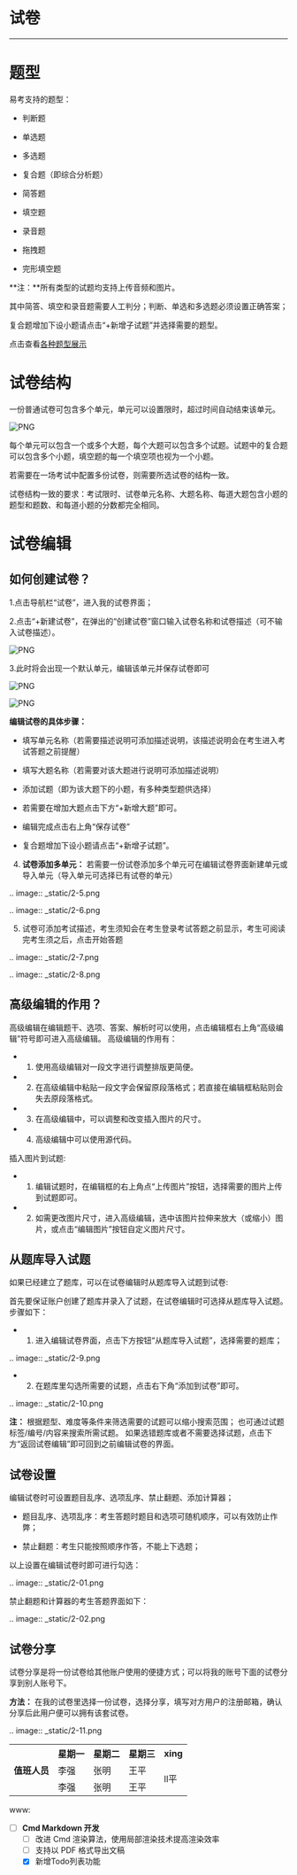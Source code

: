 # 试卷
---
# 题型 #

易考支持的题型：

* 判断题

* 单选题

* 多选题

* 复合题（即综合分析题）

* 简答题

* 填空题

* 录音题

* 拖拽题

* 完形填空题

**注：**所有类型的试题均支持上传音频和图片。

其中简答、填空和录音题需要人工判分；判断、单选和多选题必须设置正确答案；

复合题增加下设小题请点击“+新增子试题”并选择需要的题型。

点击查看[各种题型展示](http://docs.eztest.org/zh_CN/latest/items.html#id2)

# 试卷结构 #

一份普通试卷可包含多个单元，单元可以设置限时，超过时间自动结束该单元。

![PNG](_static/2-1.png)

每个单元可以包含一个或多个大题，每个大题可以包含多个试题。试题中的复合题可以包含多个小题，填空题的每一个填空项也视为一个小题。

若需要在一场考试中配置多份试卷，则需要所选试卷的结构一致。

试卷结构一致的要求：考试限时、试卷单元名称、大题名称、每道大题包含小题的题型和题数、和每道小题的分数都完全相同。


# 试卷编辑 #

## 如何创建试卷？ ##

1.点击导航栏“试卷”，进入我的试卷界面；

2.点击“+新建试卷”，在弹出的“创建试卷”窗口输入试卷名称和试卷描述（可不输入试卷描述）。

![PNG](_static/2-1.png)

3.此时将会出现一个默认单元，编辑该单元并保存试卷即可

![PNG](_static/2-1.png)

![PNG](_static/2-1.png)

**编辑试卷的具体步骤：**

* 填写单元名称（若需要描述说明可添加描述说明，该描述说明会在考生进入考试答题之前提醒）

* 填写大题名称（若需要对该大题进行说明可添加描述说明）

* 添加试题（即为该大题下的小题，有多种类型题供选择）

* 若需要在增加大题点击下方“+新增大题”即可。

* 编辑完成点击右上角“保存试卷”

* 复合题增加下设小题请点击“+新增子试题”。

4. **试卷添加多单元：** 若需要一份试卷添加多个单元可在编辑试卷界面新建单元或导入单元（导入单元可选择已有试卷的单元）

.. image:: _static/2-5.png

.. image:: _static/2-6.png

5. 试卷可添加考试描述，考生须知会在考生登录考试答题之前显示，考生可阅读完考生须之后，点击开始答题

.. image:: _static/2-7.png

.. image:: _static/2-8.png

## 高级编辑的作用？ ##

高级编辑在编辑题干、选项、答案、解析时可以使用，点击编辑框右上角“高级编辑”符号即可进入高级编辑。
高级编辑的作用有：

* 1. 使用高级编辑对一段文字进行调整排版更简便。

* 2. 在高级编辑中粘贴一段文字会保留原段落格式；若直接在编辑框粘贴则会失去原段落格式。

* 3. 在高级编辑中，可以调整和改变插入图片的尺寸。

* 4. 高级编辑中可以使用源代码。

插入图片到试题:

* 1. 编辑试题时，在编辑框的右上角点“上传图片”按钮，选择需要的图片上传到试题即可。

* 2. 如需更改图片尺寸，进入高级编辑，选中该图片拉伸来放大（或缩小）图片，或点击“编辑图片”按钮自定义图片尺寸。

从题库导入试题
-----------------------

如果已经建立了题库，可以在试卷编辑时从题库导入试题到试卷:

首先要保证账户创建了题库并录入了试题，在试卷编辑时可选择从题库导入试题。步骤如下：

* 1. 进入编辑试卷界面，点击下方按钮“从题库导入试题”，选择需要的题库；

.. image:: _static/2-9.png

* 2. 在题库里勾选所需要的试题，点击右下角“添加到试卷”即可。

.. image:: _static/2-10.png

**注：** 根据题型、难度等条件来筛选需要的试题可以缩小搜索范围；
也可通过试题标签/编号/内容来搜索所需试题。
如果选错题库或者不需要选择试题，点击下方“返回试卷编辑”即可回到之前编辑试卷的界面。

试卷设置
-----------

编辑试卷时可设置题目乱序、选项乱序、禁止翻题、添加计算器；

- 题目乱序、选项乱序：考生答题时题目和选项可随机顺序，可以有效防止作弊；

- 禁止翻题：考生只能按照顺序作答，不能上下选题；

以上设置在编辑试卷时即可进行勾选：

.. image:: _static/2-01.png

禁止翻题和计算器的考生答题界面如下：

.. image:: _static/2-02.png

试卷分享
-----------

试卷分享是将一份试卷给其他账户使用的便捷方式；可以将我的账号下面的试卷分享到别人账号下。 

**方法：** 在我的试卷里选择一份试卷，选择分享，填写对方用户的注册邮箱，确认分享后此用户便可以拥有该套试卷。

.. image:: _static/2-11.png

<table>
    <tr>
        <th rowspan="3">值班人员</th>
        <th>星期一</th>
        <th>星期二</th>
        <th>星期三</th>
        <th>xing</th>
    </tr>
    <tr>
        <td>李强</td>
        <td>张明</td>
        <td>王平</td>
        <td rowspan="2">ll平</td>
    </tr>
    <tr>
        <td>李强</td>
        <td>张明</td>
        <td>王平</td>
    </tr>
</table>

www: <i class="icon-makedownpad"></i>

- [ ] **Cmd Markdown 开发**
    - [ ] 改进 Cmd 渲染算法，使用局部渲染技术提高渲染效率
    - [ ] 支持以 PDF 格式导出文稿
    - [x] 新增Todo列表功能

[^footnote]: 这是一个 *注脚* 的 **文本**。

[^footnote2]: 这是另一个 *注脚* 的 **文本**。